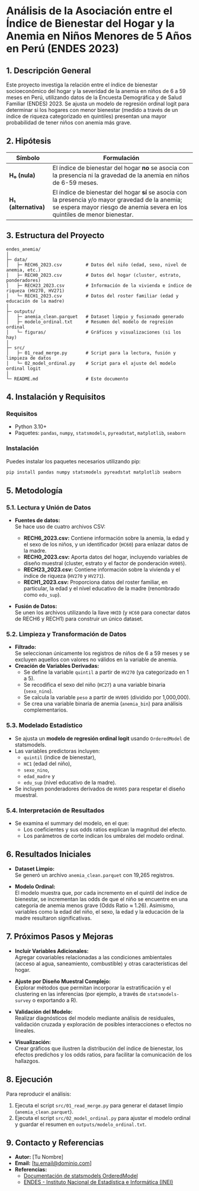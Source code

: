 # Análisis de la Asociación entre el Índice de Bienestar del Hogar y la Anemia en Niños Menores de 5 Años en Perú (ENDES 2023)

## 1. Descripción General

Este proyecto investiga la relación entre el índice de bienestar socioeconómico del hogar y la severidad de la anemia en niños de 6 a 59 meses en Perú, utilizando datos de la Encuesta Demográfica y de Salud Familiar (ENDES) 2023. Se ajusta un modelo de regresión ordinal logit para determinar si los hogares con menor bienestar (medido a través de un índice de riqueza categorizado en quintiles) presentan una mayor probabilidad de tener niños con anemia más grave.

## 2. Hipótesis

| Símbolo              | Formulación                                                                                                                                                                      |
|----------------------|----------------------------------------------------------------------------------------------------------------------------------------------------------------------------------|
| **H₀ (nula)**        | El índice de bienestar del hogar **no** se asocia con la presencia ni la gravedad de la anemia en niños de 6-59 meses.                                                           |
| **H₁ (alternativa)** | El índice de bienestar del hogar **sí** se asocia con la presencia y/o mayor gravedad de la anemia; se espera mayor riesgo de anemia severa en los quintiles de menor bienestar. |

## 3. Estructura del Proyecto

```
endes_anemia/
│
├─ data/                
│   ├─ RECH6_2023.csv         # Datos del niño (edad, sexo, nivel de anemia, etc.)
│   ├─ RECH0_2023.csv         # Datos del hogar (cluster, estrato, ponderadores)
│   ├─ RECH23_2023.csv        # Información de la vivienda e índice de riqueza (HV270, HV271)
│   └─ RECH1_2023.csv         # Datos del roster familiar (edad y educación de la madre)
│
├─ outputs/                 
│   ├─ anemia_clean.parquet   # Dataset limpio y fusionado generado
│   ├─ modelo_ordinal.txt     # Resumen del modelo de regresión ordinal
│   └─ figuras/               # Gráficos y visualizaciones (si los hay)
│
├─ src/                     
│   ├─ 01_read_merge.py       # Script para la lectura, fusión y limpieza de datos
│   └─ 02_model_ordinal.py    # Script para el ajuste del modelo ordinal logit
│
└─ README.md                  # Este documento
```

## 4. Instalación y Requisitos

### Requisitos
- Python 3.10+  
- Paquetes: `pandas`, `numpy`, `statsmodels`, `pyreadstat`, `matplotlib`, `seaborn`

### Instalación
Puedes instalar los paquetes necesarios utilizando pip:

```bash
pip install pandas numpy statsmodels pyreadstat matplotlib seaborn
```

## 5. Metodología

### 5.1. Lectura y Unión de Datos
- **Fuentes de datos:**  
  Se hace uso de cuatro archivos CSV:
  - **RECH6_2023.csv:** Contiene información sobre la anemia, la edad y el sexo de los niños, y un identificador (`HC60`) para enlazar datos de la madre.
  - **RECH0_2023.csv:** Aporta datos del hogar, incluyendo variables de diseño muestral (cluster, estrato y el factor de ponderación `HV005`).
  - **RECH23_2023.csv:** Contiene información sobre la vivienda y el índice de riqueza (`HV270` y `HV271`).
  - **RECH1_2023.csv:** Proporciona datos del roster familiar, en particular, la edad y el nivel educativo de la madre (renombrado como `edu_sup`).

- **Fusión de Datos:**  
  Se unen los archivos utilizando la llave `HHID` (y `HC60` para conectar datos de RECH6 y RECH1) para construir un único dataset.

### 5.2. Limpieza y Transformación de Datos
- **Filtrado:**  
  Se seleccionan únicamente los registros de niños de 6 a 59 meses y se excluyen aquellos con valores no válidos en la variable de anemia.
- **Creación de Variables Derivadas:**  
  - Se define la variable `quintil` a partir de `HV270` (ya categorizado en 1 a 5).
  - Se recodifica el sexo del niño (`HC27`) a una variable binaria (`sexo_nino`).
  - Se calcula la variable `peso` a partir de `HV005` (dividido por 1,000,000).
  - Se crea una variable binaria de anemia (`anemia_bin`) para análisis complementarios.

### 5.3. Modelado Estadístico
- Se ajusta un **modelo de regresión ordinal logit** usando `OrderedModel` de statsmodels.
- Las variables predictoras incluyen:  
  - `quintil` (índice de bienestar),  
  - `HC1` (edad del niño),  
  - `sexo_nino`,  
  - `edad_madre` y  
  - `edu_sup` (nivel educativo de la madre).
- Se incluyen ponderadores derivados de `HV005` para respetar el diseño muestral.

### 5.4. Interpretación de Resultados
- Se examina el summary del modelo, en el que:
  - Los coeficientes y sus odds ratios explican la magnitud del efecto.
  - Los parámetros de corte indican los umbrales del modelo ordinal.

## 6. Resultados Iniciales

- **Dataset Limpio:**  
  Se generó un archivo `anemia_clean.parquet` con 19,265 registros.
  
- **Modelo Ordinal:**  
  El modelo muestra que, por cada incremento en el quintil del índice de bienestar, se incrementan las odds de que el niño se encuentre en una categoría de anemia menos grave (Odds Ratio ≈ 1.26). Asimismo, variables como la edad del niño, el sexo, la edad y la educación de la madre resultaron significativas.

## 7. Próximos Pasos y Mejoras

- **Incluir Variables Adicionales:**  
  Agregar covariables relacionadas a las condiciones ambientales (acceso al agua, saneamiento, combustible) y otras características del hogar.
  
- **Ajuste por Diseño Muestral Complejo:**  
  Explorar métodos que permitan incorporar la estratificación y el clustering en las inferencias (por ejemplo, a través de `statsmodels-survey` o exportando a R).
  
- **Validación del Modelo:**  
  Realizar diagnósticos del modelo mediante análisis de residuales, validación cruzada y exploración de posibles interacciones o efectos no lineales.
  
- **Visualización:**  
  Crear gráficos que ilustren la distribución del índice de bienestar, los efectos predichos y los odds ratios, para facilitar la comunicación de los hallazgos.

## 8. Ejecución

Para reproducir el análisis:
1. Ejecuta el script `src/01_read_merge.py` para generar el dataset limpio (`anemia_clean.parquet`).
2. Ejecuta el script `src/02_model_ordinal.py` para ajustar el modelo ordinal y guardar el resumen en `outputs/modelo_ordinal.txt`.

## 9. Contacto y Referencias

- **Autor:** [Tu Nombre]
- **Email:** [tu.email@dominio.com]
- **Referencias:**  
  - [Documentación de statsmodels OrderedModel](https://www.statsmodels.org/stable/generated/statsmodels.miscmodels.ordinal_model.OrderedModel.html)
  - [ENDES - Instituto Nacional de Estadística e Informática (INEI)](https://www.inei.gob.pe)

```


